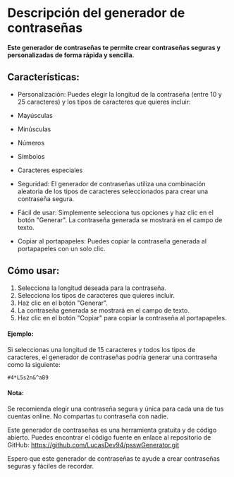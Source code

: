 # Descripción del generador de contraseñas

**Este generador de contraseñas te permite crear contraseñas seguras y personalizadas de forma rápida y sencilla.**

## Características:

- Personalización: Puedes elegir la longitud de la contraseña (entre 10 y 25 caracteres) y los tipos de caracteres que quieres incluir:

 - Mayúsculas
 - Minúsculas
 - Números
 - Símbolos
 - Caracteres especiales

- Seguridad: El generador de contraseñas utiliza una combinación aleatoria de los tipos de caracteres seleccionados para crear una contraseña segura.

- Fácil de usar: Simplemente selecciona tus opciones y haz clic en el botón "Generar". La contraseña generada se mostrará en el campo de texto.

- Copiar al portapapeles: Puedes copiar la contraseña generada al portapapeles con un solo clic.

## Cómo usar:

1. Selecciona la longitud deseada para la contraseña.
2. Selecciona los tipos de caracteres que quieres incluir.
3. Haz clic en el botón "Generar".
4. La contraseña generada se mostrará en el campo de texto.
5. Haz clic en el botón "Copiar" para copiar la contraseña al portapapeles.

#### Ejemplo:

Si seleccionas una longitud de 15 caracteres y todos los tipos de caracteres, el generador de contraseñas podría generar una contraseña como la siguiente:

`#4*L5s2n&^aB9`

#### Nota:

Se recomienda elegir una contraseña segura y única para cada una de tus cuentas online.
No compartas tu contraseña con nadie.

Este generador de contraseñas es una herramienta gratuita y de código abierto. Puedes encontrar el código fuente en enlace al repositorio de GitHub: https://github.com/LucasDev94/psswGenerator.git

Espero que este generador de contraseñas te ayude a crear contraseñas seguras y fáciles de recordar.
